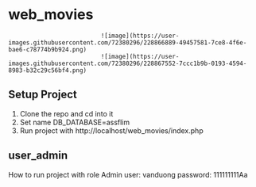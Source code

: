 # web_movies
                              ![image](https://user-images.githubusercontent.com/72380296/228866889-49457581-7ce8-4f6e-bae6-c78774b9b924.png)
                              ![image](https://user-images.githubusercontent.com/72380296/228867552-7ccc1b9b-0193-4594-8983-b32c29c56bf4.png)

## Setup Project
1. Clone the repo and cd into it
2. Set name DB_DATABASE=assflim 
3. Run project with http://localhost/web_movies/index.php
## user_admin
How to run project with role Admin 
user: vanduong
password: 111111111Aa
